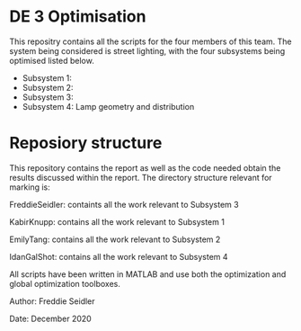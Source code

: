 # DE 3 Optimisation


This repositry contains all the scripts for the four members of this team. The system being considered is street lighting, with the four subsystems being optimised listed below. 

* Subsystem 1:
* Subsystem 2:
* Subsystem 3:
* Subsystem 4: Lamp geometry and distribution

# Reposiory structure

This repository contains the report as well as the code needed obtain the results discussed within the report. The directory structure relevant for marking is:

FreddieSeidler: containts all the work relevant to Subsystem 3

KabirKnupp: contains all the work relevant to Subsystem 1

EmilyTang: contains all the work relevant to Subsystem 2

IdanGalShot: contains all the work relevant to Subsystem 4

All scripts have been written in MATLAB and use both the optimization and global optimization toolboxes. 

Author: Freddie Seidler

Date: December 2020
